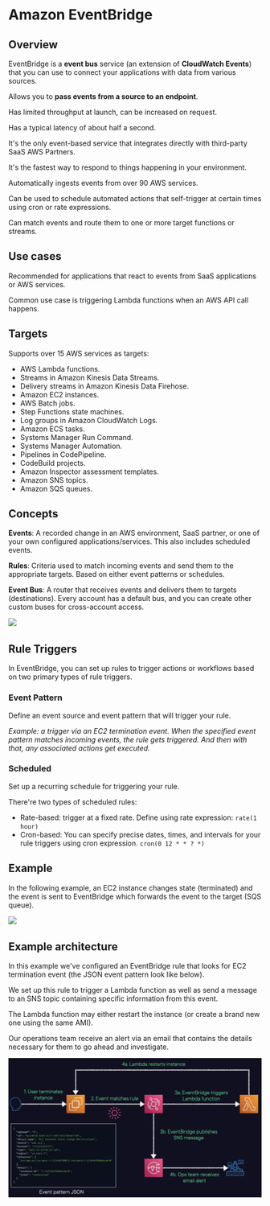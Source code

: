 # Amazon EventBridge

## Overview

EventBridge is a **event bus** service (an extension of **CloudWatch Events**) that you can use to connect your applications with data from various sources. 

Allows you to **pass events from a source to an endpoint**.

Has limited throughput at launch, can be increased on request. 

Has a typical latency of about half a second.

It's the only event-based service that integrates directly with third-party SaaS AWS Partners.

It's the fastest way to respond to things happening in your environment.

Automatically ingests events from over 90 AWS services.

Can be used to schedule automated actions that self-trigger at certain times using cron or rate expressions.

Can match events and route them to one or more target functions or streams.


## Use cases

Recommended for applications that react to events from SaaS applications or AWS services.

Common use case is triggering Lambda functions when an AWS API call happens.


## Targets

Supports over 15 AWS services as targets:

- AWS Lambda functions.
- Streams in Amazon Kinesis Data Streams.
- Delivery streams in Amazon Kinesis Data Firehose.
- Amazon EC2 instances.
- AWS Batch jobs.
- Step Functions state machines.
- Log groups in Amazon CloudWatch Logs.
- Amazon ECS tasks.
- Systems Manager Run Command.
- Systems Manager Automation.
- Pipelines in CodePipeline.
- CodeBuild projects.
- Amazon Inspector assessment templates.
- Amazon SNS topics.
- Amazon SQS queues.


## Concepts

**Events**: A recorded change in an AWS environment, SaaS partner, or one of your own configured applications/services. This also includes scheduled events.

**Rules**: Criteria used to match incoming events and send them to the appropriate targets. Based on either event patterns or schedules.

**Event Bus**: A router that receives events and delivers them to targets (destinations). Every account has a default bus, and you can create other custom buses for cross-account access.

![](https://d1.awsstatic.com/product-marketing/EventBridge/Product-Page-Diagram_Amazon-EventBridge%402xa.2ef6accf0d9ff4eb0856422599406e022b552073.png)


## Rule Triggers

In EventBridge, you can set up rules to trigger actions
or workflows based on two primary types of rule triggers.

### Event Pattern

Define an event source and event pattern that will trigger your rule.

*Example: a trigger via an EC2 termination event. When the specified event pattern matches incoming events, the rule gets triggered. And then with that, any associated actions get executed.*

### Scheduled

Set up a recurring schedule for triggering your rule.

There're two types of scheduled rules:
- Rate-based: trigger at a fixed rate. Define using rate expression: `rate(1 hour)`
- Cron-based: You can specify precise dates, times,
and intervals for your rule triggers using cron expression. `cron(0 12 * * ? *)`


## Example

In the following example, an EC2 instance changes state (terminated) and the event is sent to EventBridge which forwards the event to the target (SQS queue).

![](https://digitalcloud.training/wp-content/uploads/2022/01/amazon-cloudwatch-events-example.jpeg)


## Example architecture

In this example we've configured an EventBridge rule that looks for EC2 termination event (the JSON event pattern look like below).

We set up this rule to trigger a Lambda function as well as send a message to an SNS topic containing specific information from this event.

The Lambda function may either restart the instance (or create a brand new one using the same AMI).

Our operations team receive an alert via an email that contains the details necessary for them
to go ahead and investigate.

![](./images/event-bridge-arch.png)
